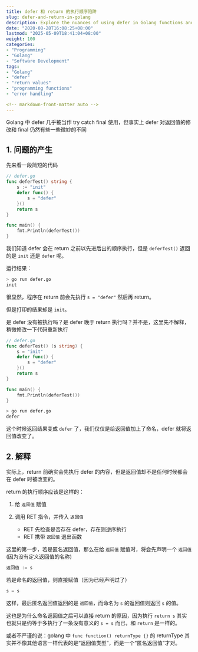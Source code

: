 ```yaml
---
title: defer 和 return 的执行顺序陷阱
slug: defer-and-return-in-golang
description: Explore the nuances of using defer in Golang functions and its impact on named vs unnamed return values. This article provides a detailed explanation of how defer affects the return process.
date: "2020-08-28T16:08:25+08:00"
lastmod: "2025-05-09T18:41:04+08:00"
weight: 100
categories: 
- "Programming"
- "Golang"
- "Software Development"
tags: 
- "Golang"
- "defer"
- "return values"
- "programming functions"
- "error handling"

<!-- markdown-front-matter auto -->
---
```


Golang 中 defer 几乎被当作 try catch final 使用，但事实上 defer 对返回值的修改和 final 仍然有些一些微妙的不同

## 1. 问题的产生

先来看一段简短的代码

```go
// defer.go
func deferTest() string {
	s := "init"
	defer func() {
		s = "defer"
	}()
	return s
}

func main() {
	fmt.Println(deferTest())
}
```

我们知道 defer 会在 return 之前以先进后出的顺序执行，但是 `deferTest()` 返回的是 `init` 还是 `defer` 呢。

运行结果：

```sh
> go run defer.go
init
```

很显然，程序在 return 前会先执行 `s = "defer"` 然后再 return。

但是打印的结果却是 `init`。

是 defer 没有被执行吗？是 defer 晚于 return 执行吗？并不是，这里先不解释，稍微修改一下代码重新执行

```go
// defer.go
func deferTest() (s string) {
	s = "init"
	defer func() {
		s = "defer"
	}()
	return s
}

func main() {
	fmt.Println(deferTest())
}
```

```sh
> go run defer.go
defer
```

这个时候返回结果变成 `defer` 了，我们仅仅是给返回值加上了命名，defer 就将返回值改变了。

## 2. 解释

实际上，return 前确实会先执行 defer 的内容，但是返回值却不是任何时候都会在 defer 时被改变的。

return 的执行顺序应该是这样的：

1. 给 `返回值` 赋值

2. 调用 RET 指令，并传入 `返回值`
   - RET 先检查是否存在 defer，存在则逆序执行
   - RET 携带 `返回值` 退出函数

这里的第一步，若是匿名返回值，那么在给 `返回值` 赋值时，将会先声明一个 `返回值` (因为没有定义返回值的名称)

```go
返回值 := s
```

若是命名的返回值，则直接赋值（因为已经声明过了）

```go
s = s
```

这样，最后匿名返回值返回的是 `返回值`，而命名为 `s` 的返回值则返回 `s` 的值。

这也是为什么命名返回值之后可以直接 return 的原因，因为执行 `return s` 其实也就只是约等于多执行了一条没有意义的 `s = s` 而已，和 `return` 是一样的。

或者不严谨的说：golang 中 `func function() returnType {}` 的 returnType 其实并不像其他语言一样代表的是“返回值类型”，而是一个“匿名返回值”才对。
